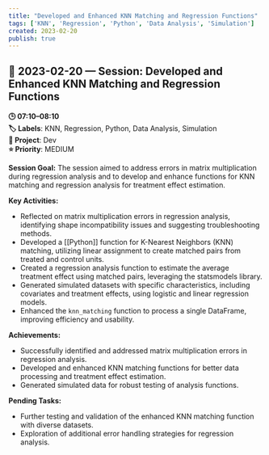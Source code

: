 ```yaml
---
title: "Developed and Enhanced KNN Matching and Regression Functions"
tags: ['KNN', 'Regression', 'Python', 'Data Analysis', 'Simulation']
created: 2023-02-20
publish: true
---
```


## 📅 2023-02-20 — Session: Developed and Enhanced KNN Matching and Regression Functions

**🕒 07:10–08:10**  
**🏷️ Labels**: KNN, Regression, Python, Data Analysis, Simulation  
**📂 Project**: Dev  
**⭐ Priority**: MEDIUM  


**Session Goal:**
The session aimed to address errors in matrix multiplication during regression analysis and to develop and enhance functions for KNN matching and regression analysis for treatment effect estimation.

**Key Activities:**
- Reflected on matrix multiplication errors in regression analysis, identifying shape incompatibility issues and suggesting troubleshooting methods.
- Developed a [[Python]] function for K-Nearest Neighbors (KNN) matching, utilizing linear assignment to create matched pairs from treated and control units.
- Created a regression analysis function to estimate the average treatment effect using matched pairs, leveraging the statsmodels library.
- Generated simulated datasets with specific characteristics, including covariates and treatment effects, using logistic and linear regression models.
- Enhanced the `knn_matching` function to process a single DataFrame, improving efficiency and usability.

**Achievements:**
- Successfully identified and addressed matrix multiplication errors in regression analysis.
- Developed and enhanced KNN matching functions for better data processing and treatment effect estimation.
- Generated simulated data for robust testing of analysis functions.

**Pending Tasks:**
- Further testing and validation of the enhanced KNN matching function with diverse datasets.
- Exploration of additional error handling strategies for regression analysis.
